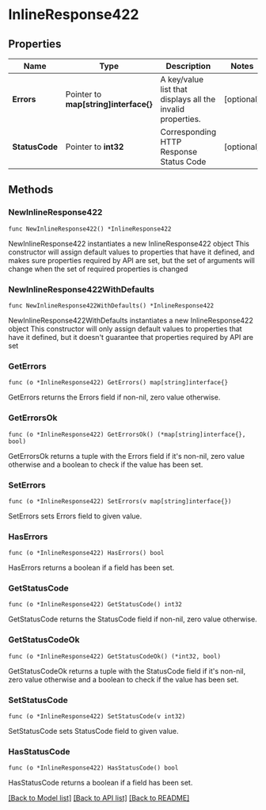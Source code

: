 # InlineResponse422

## Properties

Name | Type | Description | Notes
------------ | ------------- | ------------- | -------------
**Errors** | Pointer to **map[string]interface{}** | A key/value list that displays all the invalid properties. | [optional] 
**StatusCode** | Pointer to **int32** | Corresponding HTTP Response Status Code | [optional] 

## Methods

### NewInlineResponse422

`func NewInlineResponse422() *InlineResponse422`

NewInlineResponse422 instantiates a new InlineResponse422 object
This constructor will assign default values to properties that have it defined,
and makes sure properties required by API are set, but the set of arguments
will change when the set of required properties is changed

### NewInlineResponse422WithDefaults

`func NewInlineResponse422WithDefaults() *InlineResponse422`

NewInlineResponse422WithDefaults instantiates a new InlineResponse422 object
This constructor will only assign default values to properties that have it defined,
but it doesn't guarantee that properties required by API are set

### GetErrors

`func (o *InlineResponse422) GetErrors() map[string]interface{}`

GetErrors returns the Errors field if non-nil, zero value otherwise.

### GetErrorsOk

`func (o *InlineResponse422) GetErrorsOk() (*map[string]interface{}, bool)`

GetErrorsOk returns a tuple with the Errors field if it's non-nil, zero value otherwise
and a boolean to check if the value has been set.

### SetErrors

`func (o *InlineResponse422) SetErrors(v map[string]interface{})`

SetErrors sets Errors field to given value.

### HasErrors

`func (o *InlineResponse422) HasErrors() bool`

HasErrors returns a boolean if a field has been set.

### GetStatusCode

`func (o *InlineResponse422) GetStatusCode() int32`

GetStatusCode returns the StatusCode field if non-nil, zero value otherwise.

### GetStatusCodeOk

`func (o *InlineResponse422) GetStatusCodeOk() (*int32, bool)`

GetStatusCodeOk returns a tuple with the StatusCode field if it's non-nil, zero value otherwise
and a boolean to check if the value has been set.

### SetStatusCode

`func (o *InlineResponse422) SetStatusCode(v int32)`

SetStatusCode sets StatusCode field to given value.

### HasStatusCode

`func (o *InlineResponse422) HasStatusCode() bool`

HasStatusCode returns a boolean if a field has been set.


[[Back to Model list]](../README.md#documentation-for-models) [[Back to API list]](../README.md#documentation-for-api-endpoints) [[Back to README]](../README.md)


